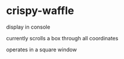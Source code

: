 # crispy-waffle
display in console

currently scrolls a box through all coordinates

operates in a square window
